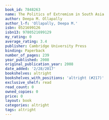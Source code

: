 ```yaml
---
book_id: 7848263
name: The Politics of Extremism in South Asia
author: Deepa M. Ollapally
author_l-f: 'Ollapally, Deepa M.'
isbn: 0521699126
isbn13: 9780521699129
my_rating: 0
average_rating: 3.4
publisher: Cambridge University Press
binding: Paperback
number_of_pages: 239
year_published: 2008
original_publication_year: 2008
date_added: '2/28/2017'
bookshelves: altright
bookshelves_with_positions: 'altright (#217)'
exclusive_shelf: read
read_count: 0
owned_copies: 0
price: 0
layout: book
categories: altright
tags: altright
---
```

